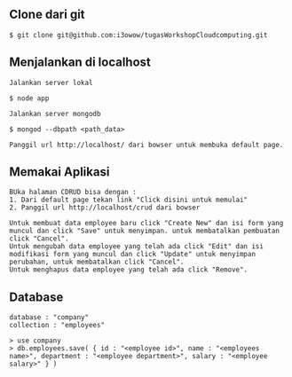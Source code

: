 
## Clone dari git

	$ git clone git@github.com:i3owow/tugasWorkshopCloudcomputing.git


## Menjalankan di localhost
	
	Jalankan server lokal

    $ node app

    Jalankan server mongodb

    $ mongod --dbpath <path_data>

    Panggil url http://localhost/ dari bowser untuk membuka default page.

## Memakai Aplikasi

	BUka halaman CDRUD bisa dengan :
	1. Dari default page tekan link "Click disini untuk memulai"
	2. Panggil url http://localhost/crud dari bowser

	Untuk membuat data employee baru click "Create New" dan isi form yang muncul dan click "Save" untuk menyimpan. untuk membatalkan pembuatan click "Cancel".
	Untuk mengubah data employee yang telah ada click "Edit" dan isi modifikasi form yang muncul dan click "Update" untuk menyimpan perubahan, untuk membatalkan click "Cancel".
	Untuk menghapus data employee yang telah ada click "Remove".

## Database

	database : "company"
	collection : "employees"

	> use company
	> db.employees.save( { id : "<employee id>", name : "<employees name>", department : "<employee department>", salary : "<employee salary>" } )
